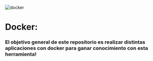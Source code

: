
![docker](https://user-images.githubusercontent.com/42939877/174486033-8dd2bd84-d0db-41fc-989c-bc8a147313f7.png)


# Docker: 
### El objetivo general de este repositorio es realizar distintas aplicaciones con docker para ganar conocimiento con esta herramienta!
